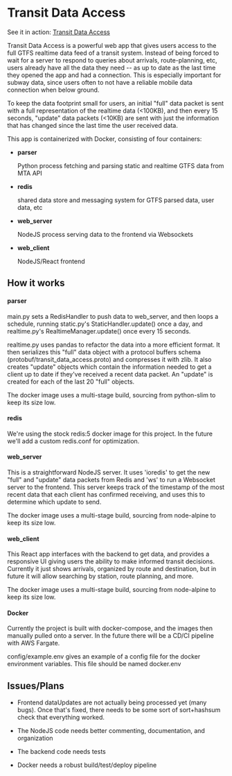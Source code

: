 # Transit Data Access

See it in action: [Transit Data Access](http://www.markfarnum.com)

Transit Data Access is a powerful web app that gives users access to
the full GTFS realtime data feed of a transit system. Instead of being
forced to wait for a server to respond to queries about arrivals,
route-planning, etc, users already have all the data they need -- as up
to date as the last time they opened the app and had a connection. This
is especially important for subway data, since users often to not have
a reliable mobile data connection when below ground.

To keep the data footprint small for users, an initial "full" data packet is
sent with a full representation of the realtime data (<100KB), and then
every 15 seconds, "update" data packets (<10KB) are sent with just the information
that has changed since the last time the user received data.

This app is containerized with Docker, consisting of four containers:

* **parser**

	Python process fetching and parsing static and realtime GTFS data from MTA API

* **redis**

	shared data store and messaging system for GTFS parsed data, user data, etc

* **web_server**

	NodeJS process serving data to the frontend via Websockets

* **web_client**

	NodeJS/React frontend


How it works
------

#### parser

main.py sets a RedisHandler to push data to web_server, and then loops a schedule,
running static.py's StaticHandler.update() once a day, and realtime.py's RealtimeManager.update()
once every 15 seconds.

realtime.py uses pandas to refactor the data into a more efficient format. It then serializes this "full"
data object with a protocol buffers schema (protobuf/transit_data_access.proto) and compresses it with zlib.
It also creates "update" objects which contain the information needed to get a client up to date
if they've received a recent data packet. An "update" is created for each of the last 20 "full" objects.

The docker image uses a multi-stage build, sourcing from python-slim to keep its size low.


#### redis

We're using the stock redis:5 docker image for this project.
In the future we'll add a custom redis.conf for optimization.


#### web_server

This is a straightforward NodeJS server. It uses 'ioredis' to get the new "full" and "update" data packets from Redis and 'ws' to run a Websocket server to the frontend. This server keeps track of the timestamp of the most recent data that each client has confirmed receiving, and uses this to determine which update to send.

The docker image uses a multi-stage build, sourcing from node-alpine to keep its size low.

#### web_client

This React app interfaces with the backend to get data, and provides a responsive UI giving users the ability to make informed transit decisions. Currently it just shows arrivals, organized by route and destination, but in future it will allow searching by station, route planning, and more.

The docker image uses a multi-stage build, sourcing from node-alpine to keep its size low.

#### Docker

Currently the project is built with docker-compose, and the images then manually pulled onto a server. In the future there will be a CD/CI pipeline with AWS Fargate.

config/example.env gives an example of a config file for the docker environment variables. This file should be named docker.env


Issues/Plans
------

* Frontend dataUpdates are not actually being processed yet (many bugs). Once that's fixed, there needs to be some sort of sort+hashsum check that everything worked.

* The NodeJS code needs better commenting, documentation, and organization

* The backend code needs tests

* Docker needs a robust build/test/deploy pipeline
